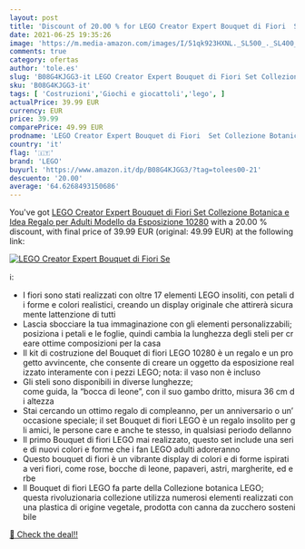 ```yaml
---
layout: post
title: 'Discount of 20.00 % for LEGO Creator Expert Bouquet di Fiori  Se'
date: 2021-06-25 19:35:26
image: 'https://m.media-amazon.com/images/I/51qk923HXNL._SL500_._SL400_.jpg'
comments: true
category: ofertas
author: 'tole.es'
slug: 'B08G4KJGG3-it LEGO Creator Expert Bouquet di Fiori Set Collezione...'
sku: 'B08G4KJGG3-it'
tags: [ 'Costruzioni','Giochi e giocattoli','lego', ]
actualPrice: 39.99 EUR
currency: EUR
price: 39.99
comparePrice: 49.99 EUR
prodname: 'LEGO Creator Expert Bouquet di Fiori  Set Collezione Botanica e Idea Regalo per Adulti  Modello da Esposizione  10280'
country: 'it'
flag: '🇮🇹'
brand: 'LEGO'
buyurl: 'https://www.amazon.it/dp/B08G4KJGG3/?tag=tolees00-21'
descuento: '20.00'
average: '64.6268493150686'
---
```


You've got [LEGO Creator Expert Bouquet di Fiori  Set Collezione Botanica e Idea Regalo per Adulti  Modello da Esposizione  10280](https://www.amazon.it/dp/B08G4KJGG3/?tag=tolees00-21) with a  20.00 % discount, with final price of 39.99 EUR (original: 49.99 EUR) at the following link:

[![LEGO Creator Expert Bouquet di Fiori  Se](https://m.media-amazon.com/images/I/51qk923HXNL._SL500_._SL400_.jpg)](https://www.amazon.it/dp/B08G4KJGG3/?tag=tolees00-21)

ℹ️:

- I fiori sono stati realizzati con oltre 17 elementi LEGO insoliti, con petali di forme e colori realistici, creando un display originale che attirerà sicuramente lattenzione di tutti
- Lascia sbocciare la tua immaginazione con gli elementi personalizzabili; posiziona i petali e le foglie, quindi cambia la lunghezza degli steli per creare ottime composizioni per la casa
- Il kit di costruzione del Bouquet di fiori LEGO 10280 è un regalo e un progetto avvincente, che consente di creare un oggetto da esposizione realizzato interamente con i pezzi LEGO; nota: il vaso non è incluso
- Gli steli sono disponibili in diverse lunghezze; come guida, la “bocca di leone”, con il suo gambo dritto, misura 36 cm di altezza
- Stai cercando un ottimo regalo di compleanno, per un anniversario o un’occasione speciale; il set Bouquet di fiori LEGO è un regalo insolito per gli amici, le persone care e anche te stesso, in qualsiasi periodo dellanno
- Il primo Bouquet di fiori LEGO mai realizzato, questo set include una serie di nuovi colori e forme che i fan LEGO adulti adoreranno
- Questo bouquet di fiori è un vibrante display di colori e di forme ispirati a veri fiori, come rose, bocche di leone, papaveri, astri, margherite, ed erbe
- Il Bouquet di fiori LEGO fa parte della Collezione botanica LEGO; questa rivoluzionaria collezione utilizza numerosi elementi realizzati con una plastica di origine vegetale, prodotta con canna da zucchero sostenibile

[🛒 Check the deal!!](https://www.amazon.it/dp/B08G4KJGG3/?tag=tolees00-21)
